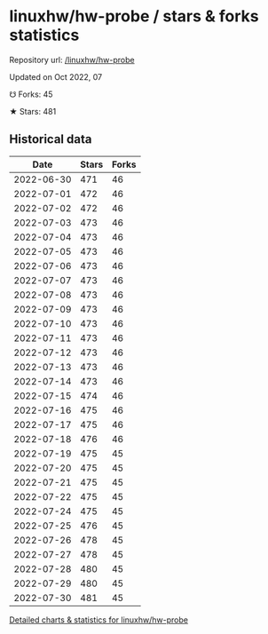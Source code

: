 # linuxhw/hw-probe / stars & forks statistics

Repository url: [/linuxhw/hw-probe](https://github.com/linuxhw/hw-probe)

Updated on Oct 2022, 07

☋ Forks: 45

★ Stars: 481

## Historical data
| Date | Stars | Forks |
|------|-------|-------|
| 2022-06-30 | 471 | 46 | 
| 2022-07-01 | 472 | 46 | 
| 2022-07-02 | 472 | 46 | 
| 2022-07-03 | 473 | 46 | 
| 2022-07-04 | 473 | 46 | 
| 2022-07-05 | 473 | 46 | 
| 2022-07-06 | 473 | 46 | 
| 2022-07-07 | 473 | 46 | 
| 2022-07-08 | 473 | 46 | 
| 2022-07-09 | 473 | 46 | 
| 2022-07-10 | 473 | 46 | 
| 2022-07-11 | 473 | 46 | 
| 2022-07-12 | 473 | 46 | 
| 2022-07-13 | 473 | 46 | 
| 2022-07-14 | 473 | 46 | 
| 2022-07-15 | 474 | 46 | 
| 2022-07-16 | 475 | 46 | 
| 2022-07-17 | 475 | 46 | 
| 2022-07-18 | 476 | 46 | 
| 2022-07-19 | 475 | 45 | 
| 2022-07-20 | 475 | 45 | 
| 2022-07-21 | 475 | 45 | 
| 2022-07-22 | 475 | 45 | 
| 2022-07-24 | 475 | 45 | 
| 2022-07-25 | 476 | 45 | 
| 2022-07-26 | 478 | 45 | 
| 2022-07-27 | 478 | 45 | 
| 2022-07-28 | 480 | 45 | 
| 2022-07-29 | 480 | 45 | 
| 2022-07-30 | 481 | 45 | 


[Detailed charts & statistics for linuxhw/hw-probe](https://reviewgithub.com/rep/linuxhw/hw-probe)
